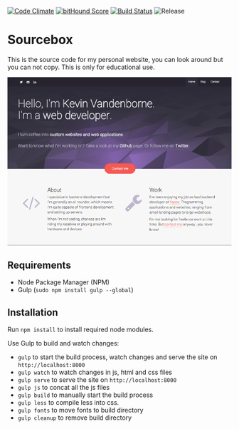 [![Code Climate](https://codeclimate.com/github/veloxy/Sourcebox/badges/gpa.svg)](https://codeclimate.com/github/veloxy/Sourcebox)
[![bitHound Score](https://www.bithound.io/github/veloxy/Sourcebox/badges/score.svg)](https://www.bithound.io/github/veloxy/Sourcebox)
[![Build Status](https://travis-ci.org/veloxy/sourcebox.svg?branch=master)](https://travis-ci.org/veloxy/sourcebox)
![Release](https://img.shields.io/github/release/veloxy/sourcebox.svg)

# Sourcebox

This is the source code for my personal website, you can look around but you can not copy. This is only for educational use.

![Preview image](docs/img/preview.png)

## Requirements

- Node Package Manager (NPM)
- Gulp (`sudo npm install gulp --global`)

## Installation

Run `npm install` to install required node modules.

Use Gulp to build and watch changes:

- `gulp` to start the build process, watch changes and serve the site on `http://localhost:8000`
- `gulp watch` to watch changes in js, html and css files
- `gulp serve` to serve the site on `http://localhost:8000`
- `gulp js` to concat all the js files
- `gulp build` to manually start the build process
- `gulp less` to compile less into css.
- `gulp fonts` to move fonts to build directory
- `gulp cleanup` to remove build directory
